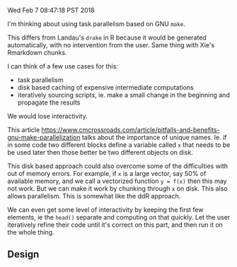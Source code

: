 Wed Feb  7 08:47:18 PST 2018

I'm thinking about using task parallelism based on GNU `make`.

This differs from Landau's `drake` in R because it would be generated
automatically, with no intervention from the user. Same thing with Xie's
Rmarkdown chunks.

I can think of a few use cases for this:

- task parallelism
- disk based caching of expensive intermediate computations
- iteratively sourcing scripts, ie. make a small change in the beginning
  and propagate the results

We would lose interactivity.

This article
https://www.cmcrossroads.com/article/pitfalls-and-benefits-gnu-make-parallelization
talks about the importance of unique names. Ie. if in some code two
different blocks define a variable called `x` that needs to be be used
later then those better be two different objects on disk.

This disk based approach could also overcome some of the difficulties with
out of memory errors. For example, if `x` is a large vector, say 50% of available
memory, and we call a vectorized function `y = f(x)` then this may not
work. But we can make it work by chunking through `x` on disk. This also
allows parallelism. This is somewhat like the ddR approach.

We can even get some level of interactivity by keeping the first few
elements, ie the `head()` separate and computing on that quickly. Let the
user iteratively refine their code until it's correct on this part, and
then run it on the whole thing.

## Design


